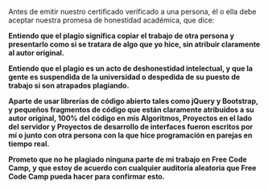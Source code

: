 Antes de emitir nuestro certificado verificado a una persona, él o ella debe aceptar nuestra promesa de honestidad académica, que dice:

**Entiendo que el plagio significa copiar el trabajo de otra persona y presentarlo como si se tratara de algo que yo hice, sin atribuir claramente al autor original.**

**Entiendo que el plagio es un acto de deshonestidad intelectual, y que la gente es suspendida de la universidad o despedida de su puesto de trabajo si son atrapados plagiando.**

**Aparte de usar librerías de código abierto tales como jQuery y Bootstrap, y pequeños fragmentos de código que están claramente atribuidos a su autor original, 100% del código en mis Algoritmos, Proyectos en el lado del servidor y Proyectos de desarrollo de interfaces fueron escritos por mí o junto con otra persona con la que hice programación en parejas en tiempo real.**

**Prometo que no he plagiado ninguna parte de mi trabajo en Free Code Camp, y que estoy de acuerdo con cualquier auditoría aleatoria que Free Code Camp pueda hacer para confirmar esto.**
